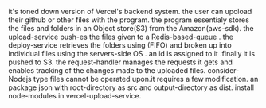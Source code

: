 it's toned down version of Vercel's backend system. the user can upoload their github or other files with the program.
the program essentialy stores the files and folders in an Object store(S3) from the Amazon(aws-sdk). 
the upload-service push-es the files given to a Redis-based-queue .
the deploy-service retrieves the folders using (FIFO) and broken up into individual files using the servers-side OS .
an id is assigned to it .finally it is pushed to S3.
the request-handler manages the requests it gets and enables tracking of the changes made to the uploaded files.
consider-Nodejs type files cannot be operated upon.it requires a few modification. 
an package json with root-directory as src and output-directory as dist.
install node-modules in vercel-upload-service.
